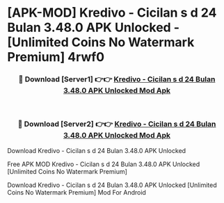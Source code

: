 # [APK-MOD] Kredivo - Cicilan s d 24 Bulan 3.48.0 APK Unlocked - [Unlimited Coins No Watermark Premium] 4rwf0



<div align="center">
<h3>🔴 Download [Server1] 👉👉 <a href="https://momento.my/?title=Kredivo_-_Cicilan_s_d_24_Bulan_3.48.0_APK_Unlocked">Kredivo - Cicilan s d 24 Bulan 3.48.0 APK Unlocked Mod Apk</a></h3><br>

<h3>🔴 Download [Server2] 👉👉 <a href="https://momento.my/?title=Kredivo_-_Cicilan_s_d_24_Bulan_3.48.0_APK_Unlocked">Kredivo - Cicilan s d 24 Bulan 3.48.0 APK Unlocked Mod Apk</a></h3>
</div>



Download Kredivo - Cicilan s d 24 Bulan 3.48.0 APK Unlocked 

Free APK MOD Kredivo - Cicilan s d 24 Bulan 3.48.0 APK Unlocked [Unlimited Coins No Watermark Premium]

Download Kredivo - Cicilan s d 24 Bulan 3.48.0 APK Unlocked [Unlimited Coins No Watermark Premium] Mod For Android
